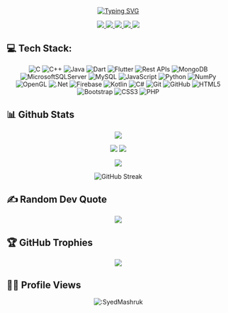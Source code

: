 <div align="center">

[![Typing SVG](https://readme-typing-svg.demolab.com?font=Handjet&size=40&duration=1000&&pause=10&background=00000000&color=36BCF7FF&center=true&multiline=true&random=false&width=800&height=190&lines=Hi;I'm+Syed+Mohtasib+Mashruk;Final+year+CSE+student+at+AUST;Software+Artisan)](https://git.io/typing-svg)


<a href="mailto:mohtasibb2002@gmail.com">
    <img src="https://img.shields.io/badge/Gmail-D14836?style=for-the-badge&logo=gmail&logoColor=white">
</a>

<a href="https://www.linkedin.com/in/syed-mohtasib-mashruk-0b8917218/">
    <img src="https://img.shields.io/badge/LinkedIn-0077B5?style=for-the-badge&logo=linkedin&logoColor=white">
</a>

<a href="https://instagram.com/syed_mashruk">
    <img src="https://img.shields.io/badge/Instagram-%23E4405F.svg?style=for-the-badge&logo=Instagram&logoColor=white">
</a>

<a href="https://facebook.com/mohtasib.mashruk.1">
    <img src="https://img.shields.io/badge/Facebook-%231877F2.svg?style=for-the-badge&logo=Facebook&logoColor=white">
</a>

<a href="https://github.com/SyedMashruk/resume/blob/main/Mashruk_resume.pdf">
    <img src="https://img.shields.io/badge/PDF-CV-red?style=for-the-badge&logo=adobe">
</a>  

</div>

## 💻 Tech Stack:

<div align="center">
    
![C](https://img.shields.io/badge/c-%2300599C.svg?style=for-the-badge&logo=c&logoColor=white) ![C++](https://img.shields.io/badge/c++-%2300599C.svg?style=for-the-badge&logo=c%2B%2B&logoColor=white) ![Java](https://img.shields.io/badge/java-%23ED8B00.svg?style=for-the-badge&logo=openjdk&logoColor=white) ![Dart](https://img.shields.io/badge/dart-%230175C2.svg?style=for-the-badge&logo=dart&logoColor=white) ![Flutter](https://img.shields.io/badge/Flutter-%2302569B.svg?style=for-the-badge&logo=Flutter&logoColor=white) ![Rest APIs](https://github.com/SyedMashruk/resume/blob/main/rest.png) ![MongoDB](https://img.shields.io/badge/MongoDB-%234ea94b.svg?style=for-the-badge&logo=mongodb&logoColor=white) ![MicrosoftSQLServer](https://img.shields.io/badge/Microsoft%20SQL%20Server-CC2927?style=for-the-badge&logo=microsoft%20sql%20server&logoColor=white) ![MySQL](https://img.shields.io/badge/mysql-4479A1.svg?style=for-the-badge&logo=mysql&logoColor=white) ![JavaScript](https://img.shields.io/badge/javascript-%23323330.svg?style=for-the-badge&logo=javascript&logoColor=%23F7DF1E) ![Python](https://img.shields.io/badge/python-3670A0?style=for-the-badge&logo=python&logoColor=ffdd54) ![NumPy](https://img.shields.io/badge/numpy-%23013243.svg?style=for-the-badge&logo=numpy&logoColor=white)![OpenGL](https://img.shields.io/badge/OpenGL-%23FFFFFF.svg?style=for-the-badge&logo=opengl) ![.Net](https://img.shields.io/badge/.NET-5C2D91?style=for-the-badge&logo=.net&logoColor=white) ![Firebase](https://img.shields.io/badge/firebase-a08021?style=for-the-badge&logo=firebase&logoColor=ffcd34) ![Kotlin](https://img.shields.io/badge/kotlin-%237F52FF.svg?style=for-the-badge&logo=kotlin&logoColor=white) ![C#](https://img.shields.io/badge/c%23-%23239120.svg?style=for-the-badge&logo=csharp&logoColor=white) ![Git](https://img.shields.io/badge/git-%23F05033.svg?style=for-the-badge&logo=git&logoColor=white) ![GitHub](https://img.shields.io/badge/github-%23121011.svg?style=for-the-badge&logo=github&logoColor=white) ![HTML5](https://img.shields.io/badge/html5-%23E34F26.svg?style=for-the-badge&logo=html5&logoColor=white) ![Bootstrap](https://img.shields.io/badge/bootstrap-%238511FA.svg?style=for-the-badge&logo=bootstrap&logoColor=white) ![CSS3](https://img.shields.io/badge/css3-%231572B6.svg?style=for-the-badge&logo=css3&logoColor=white) ![PHP](https://img.shields.io/badge/php-%23777BB4.svg?style=for-the-badge&logo=php&logoColor=white)


</div>

## 📊 Github Stats
<div align="center">
    
![](http://github-profile-summary-cards.vercel.app/api/cards/profile-details?username=SyedMashruk&theme=aura_dark)

![](http://github-profile-summary-cards.vercel.app/api/cards/stats?username=SyedMashruk&theme=aura_dark)
![](http://github-profile-summary-cards.vercel.app/api/cards/productive-time?username=SyedMashruk&theme=aura_dark&utcOffset=6)

![](https://github-readme-stats.vercel.app/api/top-langs/?username=SyedMashruk&theme=aura_dark&layout=donut&hide_border=true)

![GitHub Streak](https://streak-stats.demolab.com?user=SyedMashruk&theme=aura_dark&card_width=700&hide_border=true)

</div>

## ✍️ Random Dev Quote
<div align="center">
    
![](https://quotes-github-readme.vercel.app/api?type=horizontal&theme=aura_dark)

</div>

## 🏆 GitHub Trophies
<div align="center">
    
![](https://github-profile-trophy.vercel.app/?username=SyedMashruk&theme=dracula&no-frame=false&no-bg=false&margin-w=4)

</div>

## 🤵‍♂️ Profile Views
<div align="center">
    
![:SyedMashruk](https://count.getloli.com/get/@:SyedMashruk?theme=aura_dark)

</div>
